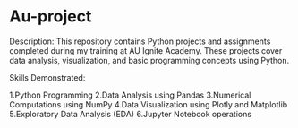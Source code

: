 # Au-project
Description:
This repository contains Python projects and assignments completed during my training at AU Ignite Academy. These projects cover data analysis, visualization, and basic programming concepts using Python.


Skills Demonstrated:

1.Python Programming
2.Data Analysis using Pandas
3.Numerical Computations using NumPy
4.Data Visualization using Plotly and Matplotlib
5.Exploratory Data Analysis (EDA)
6.Jupyter Notebook operations
